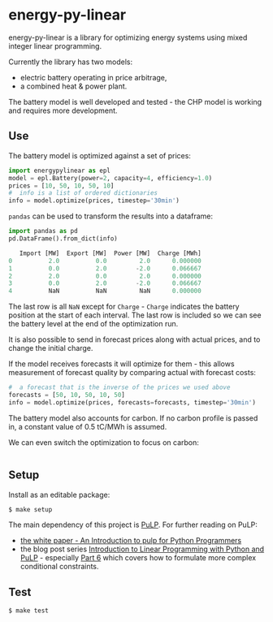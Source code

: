 # energy-py-linear

energy-py-linear is a library for optimizing energy systems using mixed integer linear programming.

Currently the library has two models: 
- electric battery operating in price arbitrage,
- a combined heat & power plant.

The battery model is well developed and tested - the CHP model is working and requires more development.


## Use

The battery model is optimized against a set of prices:

```python
import energypylinear as epl
model = epl.Battery(power=2, capacity=4, efficiency=1.0)
prices = [10, 50, 10, 50, 10]
#  info is a list of ordered dictionaries
info = model.optimize(prices, timestep='30min')
```

`pandas` can be used to transform the results into a dataframe:

```python
import pandas as pd
pd.DataFrame().from_dict(info)

   Import [MW]  Export [MW]  Power [MW]  Charge [MWh]
0          2.0          0.0         2.0      0.000000
1          0.0          2.0        -2.0      0.066667
2          2.0          0.0         2.0      0.000000
3          0.0          2.0        -2.0      0.066667
4          NaN          NaN         NaN      0.000000

```

The last row is all `NaN` except for `Charge` - `Charge` indicates the battery position at the start of each interval.  The last row is included so we can see the battery level at the end of the optimization run.

It is also possible to send in forecast prices along with actual prices, and to change the initial charge.

If the model receives forecasts it will optimize for them - this allows measurement of forecast quality by comparing actual with forecast costs:

```python
#  a forecast that is the inverse of the prices we used above
forecasts = [50, 10, 50, 10, 50]
info = model.optimize(prices, forecasts=forecasts, timestep='30min')
```

The battery model also accounts for carbon.  If no carbon profile is passed in, a constant value of 0.5 tC/MWh is assumed.

We can even switch the optimization to focus on carbon:


```python
```




## Setup

Install as an editable package:

```bash
$ make setup
```

The main dependency of this project is [PuLP](https://github.com/coin-or/pulp).  For further reading on PuLP:
- [the white paper - An Introduction to pulp for Python Programmers](https://projects.coin-or.org/PuLP/export/330/trunk/doc/KPyCon2009/PulpForPythonProgrammers.pdf)
- the blog post series [Introduction to Linear Programming with Python and PuLP](http://benalexkeen.com/linear-programming-with-python-and-pulp/) - especially [Part 6](http://benalexkeen.com/linear-programming-with-python-and-pulp-part-6/) which covers how to formulate more complex conditional constraints.


## Test

```bash
$ make test
```

